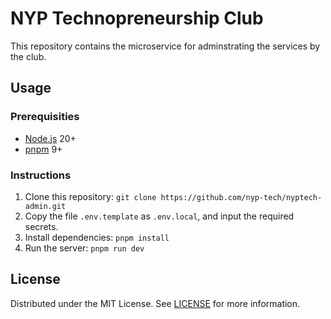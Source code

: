# NYP Technopreneurship Club

This repository contains the microservice for adminstrating the services by the club.

## Usage

### Prerequisities

- [Node.js](https://nodejs.org) 20+
- [pnpm](https://pnpm.io) 9+

### Instructions

1. Clone this repository: `git clone https://github.com/nyp-tech/nyptech-admin.git`
2. Copy the file `.env.template` as `.env.local`, and input the required secrets.
3. Install dependencies: `pnpm install`
4. Run the server: `pnpm run dev`

## License

Distributed under the MIT License. See [LICENSE](./LICENSE) for more information.